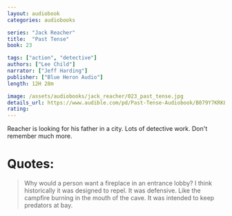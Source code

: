 ```yaml
---
layout: audiobook
categories: audiobooks

series: "Jack Reacher"
title:  "Past Tense"
book: 23

tags: ["action", "detective"]
authors: ["Lee Child"]
narrator: ["Jeff Harding"]
publisher: ["Blue Heron Audio"]
length: 12H 28m

image: /assets/audiobooks/jack_reacher/023_past_tense.jpg
details_url: https://www.audible.com/pd/Past-Tense-Audiobook/B079Y7KRKL
rating: 
---
```


Reacher is looking for his father in a city. Lots of detective work. Don't remember much more.

# Quotes: 

> Why would a person want a fireplace in an entrance lobby? I think historically it was designed to repel. It was defensive. Like the campfire burning in the mouth of the cave. It was intended to keep predators at bay.